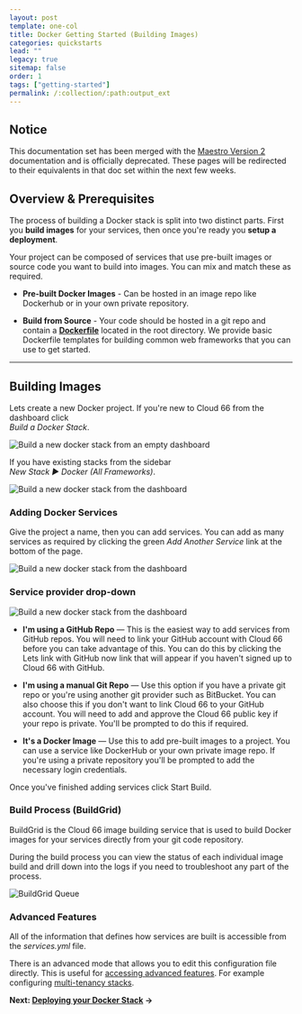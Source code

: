 ```yaml
---
layout: post
template: one-col
title: Docker Getting Started (Building Images)
categories: quickstarts
lead: ""
legacy: true
sitemap: false
order: 1
tags: ["getting-started"]
permalink: /:collection/:path:output_ext
---
```


## Notice
<div class="notice notice-warning"><p>This documentation set has been merged with the <a href="/maestro/">Maestro Version 2</a> documentation and is officially deprecated. These pages will be redirected to their equivalents in that doc set within the next few weeks.</p></div>


## Overview & Prerequisites

The process of building a Docker stack is split into two distinct parts. First you **build images** for your services, then once you're ready you  **setup a deployment**.

Your project can be composed of services that use pre-built images or source code you want to build into images. You can mix and match these as required.

* **Pre-built Docker Images** - Can be hosted in an image repo like Dockerhub or in your own private repository.

* **Build from Source** - Your code should be hosted in a git repo and contain a [**Dockerfile**](https://www.digitalocean.com/community/tutorials/docker-explained-using-dockerfiles-to-automate-building-of-images) located in the root directory. We provide basic Dockerfile templates for building common web frameworks that you can use to get started.

* * *


## Building Images

Lets create a new Docker project.
If you're new to Cloud 66 from the dashboard click  
 _Build a Docker Stack_.

![Build a new docker stack from an empty dashboard](/assets/legacy_docker/build_a_docker_stack.png)
    
 If you have existing stacks from the sidebar  
 _New Stack ► Docker (All Frameworks)_.

![Build a new docker stack from the dashboard](/assets/legacy_docker/docker_guide_new_stack.png)

### Adding Docker Services

Give the project a name, then you can add services. You can add as many services as required by clicking the green _Add Another Service_ link at the bottom of the page.

![Build a new docker stack from the dashboard](/assets/legacy_docker/docker_guide_add_services.png)

### Service provider drop-down

![Build a new docker stack from the dashboard](/assets/legacy_docker/build_new_docker.png)

- **I'm using a GitHub Repo** — This is the easiest way to add services from GitHub repos. You will need to link your GitHub account with Cloud 66 before you can take advantage of this. You can do this by clicking the Lets link with GitHub now link that will appear if you haven't signed up to Cloud 66 with GitHub.

- **I'm using a manual Git Repo** — Use this option if you have a private git repo or you're using another git provider such as BitBucket. You can also choose this if you don't want to link Cloud 66 to your GitHub account. You will need to add and approve the Cloud 66 public key if your repo is private. You'll be prompted to do this if required.

- **It's a Docker Image** — Use this to add pre-built images to a project. You can use a service like DockerHub or your own private image repo. If you're using a private repository you'll be prompted to add the necessary login credentials.

Once you've finished adding services click Start Build.

<h3>Build Process (BuildGrid)</h3>

BuildGrid is the Cloud 66 image building service that is used to build Docker images for your services directly from your git code repository.

During the build process you can view the status of each individual image build and drill down into the logs if you need to troubleshoot any part of the process.

![BuildGrid Queue](/assets/legacy_docker/buildgrid_queue.png)

### Advanced Features

All of the information that defines how services are built is accessible from the _services.yml_ file.

There is an advanced mode that allows you to edit this configuration file directly. This is useful for [accessing advanced features](/{{page.collection}}/tutorials/docker-service-configuration.html). For example configuring [multi-tenancy stacks](/{{page.collection}}/how-to-guides/deployment/multi-tenancy.html).

 **Next: [Deploying your Docker Stack](/legacy_docker/quickstarts/docker-getting-started-deployments.html) →**

